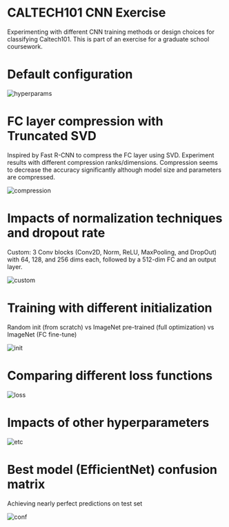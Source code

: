 # CALTECH101 CNN Exercise
Experimenting with different CNN training methods or design choices for classifying Caltech101. This is part of an exercise for a graduate school coursework.

# Default configuration
![hyperparams](https://github.com/user-attachments/assets/f61da338-2df3-49f2-8fe0-9e053076e12b)

# FC layer compression with Truncated SVD
Inspired by Fast R-CNN to compress the FC layer using SVD. Experiment results with different compression ranks/dimensions. Compression seems to decrease the accuracy significantly although model size and parameters are compressed.

![compression](https://github.com/user-attachments/assets/f021304a-9c0a-4e72-abc1-64ed6259c704)

# Impacts of normalization techniques and dropout rate
Custom: 3 Conv blocks (Conv2D, Norm, ReLU, MaxPooling, and DropOut) with 64, 128, and 256 dims each, followed by a 512-dim FC and an output layer.

![custom](https://github.com/user-attachments/assets/f7fe0ae5-80c3-44aa-a0d3-cbdf4ca9b998)

# Training with different initialization
Random init (from scratch) vs ImageNet pre-trained (full optimization) vs ImageNet (FC fine-tune)

![init](https://github.com/user-attachments/assets/0cdec7c0-b52e-4ef5-a490-578b26bcefd3)

# Comparing different loss functions
![loss](https://github.com/user-attachments/assets/60c9a2a6-66ec-44ed-8f26-f7f98925f92e)

# Impacts of other hyperparameters
![etc](https://github.com/user-attachments/assets/0478261b-7279-4b81-97ef-bd89924d52b6)

# Best model (EfficientNet) confusion matrix
Achieving nearly perfect predictions on test set

![conf](https://github.com/user-attachments/assets/aed5f102-d3b0-414b-879a-98958bc7bf90)
